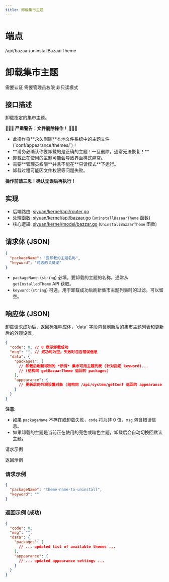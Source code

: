```yaml
---
title: 卸载集市主题
---
```

# 端点

/api/bazaar/uninstallBazaarTheme

# 卸载集市主题

需要认证 需要管理员权限 非只读模式

## 接口描述

卸载指定的集市主题。

**🚨🚨🚨 严重警告：文件删除操作！ 🚨🚨🚨**

-   此操作将\*\*永久删除\*\*本地文件系统中的主题文件 (\`conf/appearance/themes/\`)！
-   \*\*请务必确认你要卸载的是正确的主题！一旦删除，通常无法恢复！\*\*
-   卸载正在使用的主题可能会导致界面样式异常。
-   需要\*\*管理员权限\*\*并且不能在\*\*只读模式\*\*下运行。
-   卸载过程可能因文件权限等问题失败。

**操作前请三思！确认无误后再执行！**

## 实现

-   后端路由: [siyuan/kernel/api/router.go](https://github.com/siyuan-note/siyuan/blob/master/kernel/api/router.go)
-   处理函数: [siyuan/kernel/api/bazaar.go](https://github.com/siyuan-note/siyuan/blob/master/kernel/api/bazaar.go) (`uninstallBazaarTheme` 函数)
-   核心逻辑: [siyuan/kernel/model/bazzar.go](https://github.com/siyuan-note/siyuan/blob/master/kernel/model/bazzar.go) (`UninstallBazaarTheme` 函数)

## 请求体 (JSON)

```json
{
  "packageName": "要卸载的主题名称",
  "keyword": "可选的关键词"
}
```

-   `packageName`: (`string`) 必填。要卸载的主题的名称。通常从 `getInstalledTheme` API 获取。
-   `keyword`: (`string`) 可选。用于卸载成功后刷新集市主题列表时的过滤。可以留空。

## 响应体 (JSON)

卸载请求成功后，返回标准响应体，\`data\` 字段包含刷新后的集市主题列表和更新后的外观设置。

```json
{
  "code": 0, // 0 表示卸载成功
  "msg": "", // 成功时为空，失败时包含错误信息
  "data": {
    "packages": [
      // 卸载后刷新得到的 *所有* 集市可用主题列表 (针对指定 keyword)...
      // (结构同 getBazaarTheme 返回的 packages)
    ],
    "appearance": { 
      // 更新后的外观设置对象 (结构同 /api/system/getConf 返回的 appearance 部分)
    }
  }
}
```

**注意:**

-   如果 `packageName` 不存在或卸载失败，`code` 将为非 0 值，`msg` 包含错误信息。
-   如果卸载的主题是当前正在使用的亮色或暗色主题，卸载后会自动切换回默认主题。

请求示例

返回示例

### 请求示例

```json
{
  "packageName": "theme-name-to-uninstall",
  "keyword": ""
}
```

### 返回示例 (成功)

```json
{
  "code": 0,
  "msg": "",
  "data": {
    "packages": [
      // ... updated list of available themes ...
    ],
    "appearance": { 
      // ... updated appearance settings ...
    }
  }
}
```

